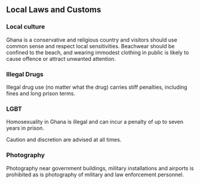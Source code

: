 ## Local Laws and Customs

### **Local culture**

Ghana is a conservative and religious country and visitors should use common sense and respect local sensitivities. Beachwear should be confined to the beach, and wearing immodest clothing in public is likely to cause offence or attract unwanted attention.

### **Illegal Drugs**

Illegal drug use (no matter what the drug) carries stiff penalties, including fines and long prison terms.

### **LGBT**

Homosexuality in Ghana is illegal and can incur a penalty of up to seven years in prison.

Caution and discretion are advised at all times.

### **Photography**

Photography near government buildings, military installations and airports is prohibited as is photography of military and law enforcement personnel.